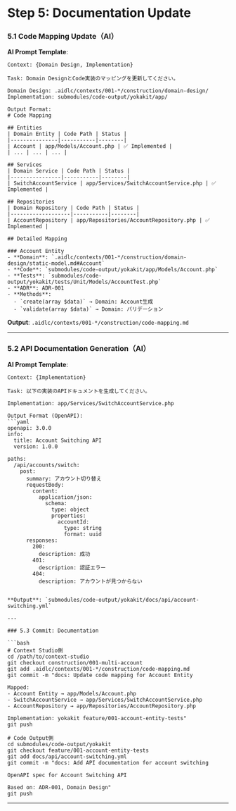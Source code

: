# Step 5: Documentation Update

### 5.1 Code Mapping Update（AI）

**AI Prompt Template**:
```
Context: {Domain Design, Implementation}

Task: Domain DesignとCode実装のマッピングを更新してください。

Domain Design: .aidlc/contexts/001-*/construction/domain-design/
Implementation: submodules/code-output/yokakit/app/

Output Format:
# Code Mapping

## Entities
| Domain Entity | Code Path | Status |
|---------------|-----------|--------|
| Account | app/Models/Account.php | ✅ Implemented |
| ... | ... | ... |

## Services
| Domain Service | Code Path | Status |
|----------------|-----------|--------|
| SwitchAccountService | app/Services/SwitchAccountService.php | ✅ Implemented |

## Repositories
| Domain Repository | Code Path | Status |
|-------------------|-----------|--------|
| AccountRepository | app/Repositories/AccountRepository.php | ✅ Implemented |

## Detailed Mapping

### Account Entity
- **Domain**: `.aidlc/contexts/001-*/construction/domain-design/static-model.md#Account`
- **Code**: `submodules/code-output/yokakit/app/Models/Account.php`
- **Tests**: `submodules/code-output/yokakit/tests/Unit/Models/AccountTest.php`
- **ADR**: ADR-001
- **Methods**:
  - `create(array $data)` → Domain: Account生成
  - `validate(array $data)` → Domain: バリデーション
```

**Output**: `.aidlc/contexts/001-*/construction/code-mapping.md`

---

### 5.2 API Documentation Generation（AI）

**AI Prompt Template**:
```
Context: {Implementation}

Task: 以下の実装のAPIドキュメントを生成してください。

Implementation: app/Services/SwitchAccountService.php

Output Format (OpenAPI):
```yaml
openapi: 3.0.0
info:
  title: Account Switching API
  version: 1.0.0

paths:
  /api/accounts/switch:
    post:
      summary: アカウント切り替え
      requestBody:
        content:
          application/json:
            schema:
              type: object
              properties:
                accountId:
                  type: string
                  format: uuid
      responses:
        200:
          description: 成功
        401:
          description: 認証エラー
        404:
          description: アカウントが見つからない
```
```

**Output**: `submodules/code-output/yokakit/docs/api/account-switching.yml`

---

### 5.3 Commit: Documentation

```bash
# Context Studio側
cd /path/to/context-studio
git checkout construction/001-multi-account
git add .aidlc/contexts/001-*/construction/code-mapping.md
git commit -m "docs: Update code mapping for Account Entity

Mapped:
- Account Entity → app/Models/Account.php
- SwitchAccountService → app/Services/SwitchAccountService.php
- AccountRepository → app/Repositories/AccountRepository.php

Implementation: yokakit feature/001-account-entity-tests"
git push

# Code Output側
cd submodules/code-output/yokakit
git checkout feature/001-account-entity-tests
git add docs/api/account-switching.yml
git commit -m "docs: Add API documentation for account switching

OpenAPI spec for Account Switching API

Based on: ADR-001, Domain Design"
git push
```

---
